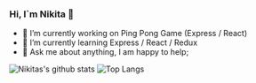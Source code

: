 ### Hi, I`m Nikita 👋

- 🔭 I’m currently working on Ping Pong Game (Express / React)
- 🌱 I’m currently learning Express / React / Redux
- 💬 Ask me about anything, I am happy to help;

![Nikitas's github stats](https://github-readme-stats.vercel.app/api?username=rbkv-dev&show_icons=true&count_private=true&hide_border=true)
![Top Langs](https://github-readme-stats.vercel.app/api/top-langs/?username=rbkv-dev&layout=default&card_width=495&hide_border=true)

